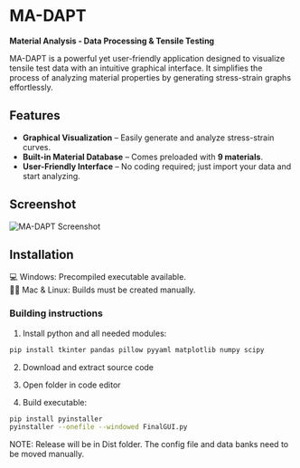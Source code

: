 # **MA-DAPT**  

**Material Analysis - Data Processing & Tensile Testing**  

MA-DAPT is a powerful yet user-friendly application designed to visualize tensile test data with an intuitive graphical interface. It simplifies the process of analyzing material properties by generating stress-strain graphs effortlessly.  

## **Features**  
- **Graphical Visualization** – Easily generate and analyze stress-strain curves.  
- **Built-in Material Database** – Comes preloaded with **9 materials**.  
- **User-Friendly Interface** – No coding required; just import your data and start analyzing.  

## **Screenshot**  
![MA-DAPT Screenshot](https://github.com/user-attachments/assets/04986549-523f-45ea-8e60-07a19a3c5e79)  

## Installation
💻 Windows: Precompiled executable available.  
🍏🐧 Mac & Linux: Builds must be created manually.  
### Building instructions

1. Install python and all needed modules:
```Bash
pip install tkinter pandas pillow pyyaml matplotlib numpy scipy
```
2. Download and extract source code
3. Open folder in code editor
   
4. Build executable:
```bash  
pip install pyinstaller
pyinstaller --onefile --windowed FinalGUI.py
```
NOTE: Release will be in Dist folder. The config file and data banks need to be moved manually.
 
